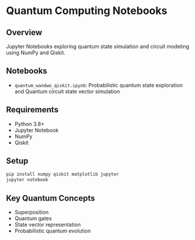 # Quantum Computing Notebooks

## Overview
Jupyter Notebooks exploring quantum state simulation and circuit modeling using NumPy and Qiskit.

## Notebooks
- `quantum_wandwo_qiskit.ipynb`: Probabilistic quantum state exploration and Quantum circuit state vector simulation 

## Requirements
- Python 3.8+
- Jupyter Notebook
- NumPy
- Qiskit

## Setup
```bash
pip install numpy qiskit matplotlib jupyter
jupyter notebook
```

## Key Quantum Concepts
- Superposition
- Quantum gates
- State vector representation
- Probabilistic quantum evolution

